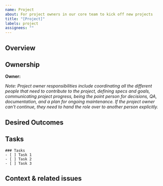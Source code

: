 ```yaml
---
name: Project
about: For project owners in our core team to kick off new projects
title: "[Project]"
labels: project
assignees: ""
---
```


## Overview

<!-- (What is the need, problem or challenge we are tackling? -->

## Ownership

<!-- Add yourself as owner here, discuss ownership with another if needed -->

**Owner:**

<!-- Add the following roles as they develop, again discuss ownership before @mentioning -->
<!-- **Product:** -->
<!-- **Design:** -->
<!-- **Engineering:**  -->
<!-- **Documentation:**  -->

_Note: Project owner responsibilities include coordinating all the different people that need to contribute to the project, defining specs and goals, communicating project progress, being the point person for decisions, QA, documentation, and a plan for ongoing maintenance. If the project owner can't continue, they need to hand the role over to another person explicitly._

## Desired Outcomes

<!-- What are the desired outcomes of this project? -->

## Tasks

```[tasklist]
### Tasks
- [ ] Task 1
- [ ] Task 2
- [ ] Task 3
```

## Context & related issues

<!-- Add any context or related issues here -->
